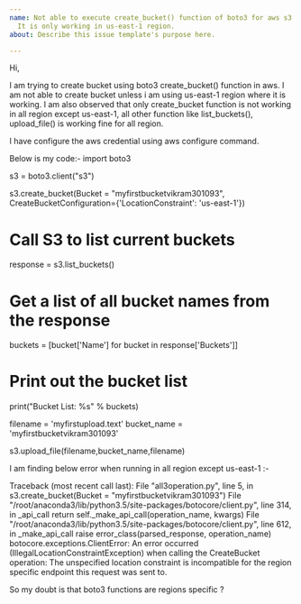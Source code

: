 ```yaml
---
name: Not able to execute create_bucket() function of boto3 for aws s3 to create bucket.
  It is only working in us-east-1 region.
about: Describe this issue template's purpose here.

---
```


Hi,

I am trying to create bucket using boto3 create_bucket() function in aws.
I am not able to create bucket unless i am using us-east-1 region where it is working.
I am also observed that only create_bucket function is not working in all region except us-east-1, all other function like list_buckets(), upload_file() is working fine for all region.

I have configure the aws credential using aws configure command.

Below is my code:-
import boto3

s3 = boto3.client("s3")

s3.create_bucket(Bucket = "myfirstbucketvikram301093", CreateBucketConfiguration={'LocationConstraint': 'us-east-1'})


# Call S3 to list current buckets
response = s3.list_buckets()

# Get a list of all bucket names from the response
buckets = [bucket['Name'] for bucket in response['Buckets']]

# Print out the bucket list
print("Bucket List: %s" % buckets)

filename = 'myfirstupload.text'
bucket_name = 'myfirstbucketvikram301093'

s3.upload_file(filename,bucket_name,filename)

I am finding below error when running in all region except us-east-1 :-

Traceback (most recent call last):
  File "all3operation.py", line 5, in <module>
    s3.create_bucket(Bucket = "myfirstbucketvikram301093")
  File "/root/anaconda3/lib/python3.5/site-packages/botocore/client.py", line 314, in _api_call
    return self._make_api_call(operation_name, kwargs)
  File "/root/anaconda3/lib/python3.5/site-packages/botocore/client.py", line 612, in _make_api_call
    raise error_class(parsed_response, operation_name)
botocore.exceptions.ClientError: An error occurred (IllegalLocationConstraintException) when calling the CreateBucket operation: The unspecified location constraint is incompatible for the region specific endpoint this request was sent to.


So my doubt is that boto3 functions are regions specific ?
